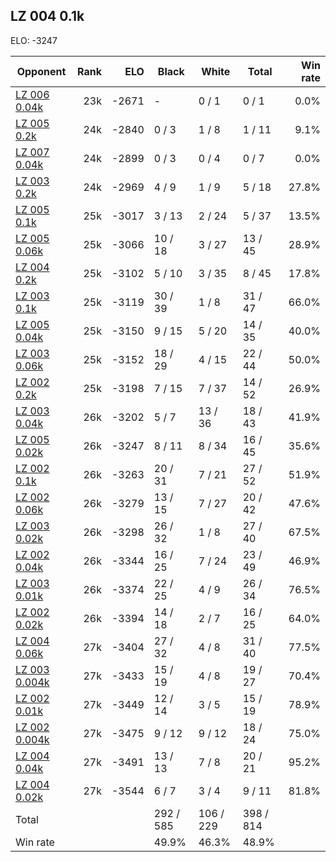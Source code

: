 ## LZ 004 0.1k ##

ELO: -3247

Opponent | Rank | ELO | Black | White | Total | Win rate
---------|-----:|----:|-------|-------|-------|-------:
[LZ 006 0.04k](LZ%20006%200.04k.md) | 23k | -2671 | - | 0 / 1 | 0 / 1 | 0.0%
[LZ 005 0.2k](LZ%20005%200.2k.md) | 24k | -2840 | 0 / 3 | 1 / 8 | 1 / 11 | 9.1%
[LZ 007 0.04k](LZ%20007%200.04k.md) | 24k | -2899 | 0 / 3 | 0 / 4 | 0 / 7 | 0.0%
[LZ 003 0.2k](LZ%20003%200.2k.md) | 24k | -2969 | 4 / 9 | 1 / 9 | 5 / 18 | 27.8%
[LZ 005 0.1k](LZ%20005%200.1k.md) | 25k | -3017 | 3 / 13 | 2 / 24 | 5 / 37 | 13.5%
[LZ 005 0.06k](LZ%20005%200.06k.md) | 25k | -3066 | 10 / 18 | 3 / 27 | 13 / 45 | 28.9%
[LZ 004 0.2k](LZ%20004%200.2k.md) | 25k | -3102 | 5 / 10 | 3 / 35 | 8 / 45 | 17.8%
[LZ 003 0.1k](LZ%20003%200.1k.md) | 25k | -3119 | 30 / 39 | 1 / 8 | 31 / 47 | 66.0%
[LZ 005 0.04k](LZ%20005%200.04k.md) | 25k | -3150 | 9 / 15 | 5 / 20 | 14 / 35 | 40.0%
[LZ 003 0.06k](LZ%20003%200.06k.md) | 25k | -3152 | 18 / 29 | 4 / 15 | 22 / 44 | 50.0%
[LZ 002 0.2k](LZ%20002%200.2k.md) | 25k | -3198 | 7 / 15 | 7 / 37 | 14 / 52 | 26.9%
[LZ 003 0.04k](LZ%20003%200.04k.md) | 26k | -3202 | 5 / 7 | 13 / 36 | 18 / 43 | 41.9%
[LZ 005 0.02k](LZ%20005%200.02k.md) | 26k | -3247 | 8 / 11 | 8 / 34 | 16 / 45 | 35.6%
[LZ 002 0.1k](LZ%20002%200.1k.md) | 26k | -3263 | 20 / 31 | 7 / 21 | 27 / 52 | 51.9%
[LZ 002 0.06k](LZ%20002%200.06k.md) | 26k | -3279 | 13 / 15 | 7 / 27 | 20 / 42 | 47.6%
[LZ 003 0.02k](LZ%20003%200.02k.md) | 26k | -3298 | 26 / 32 | 1 / 8 | 27 / 40 | 67.5%
[LZ 002 0.04k](LZ%20002%200.04k.md) | 26k | -3344 | 16 / 25 | 7 / 24 | 23 / 49 | 46.9%
[LZ 003 0.01k](LZ%20003%200.01k.md) | 26k | -3374 | 22 / 25 | 4 / 9 | 26 / 34 | 76.5%
[LZ 002 0.02k](LZ%20002%200.02k.md) | 26k | -3394 | 14 / 18 | 2 / 7 | 16 / 25 | 64.0%
[LZ 004 0.06k](LZ%20004%200.06k.md) | 27k | -3404 | 27 / 32 | 4 / 8 | 31 / 40 | 77.5%
[LZ 003 0.004k](LZ%20003%200.004k.md) | 27k | -3433 | 15 / 19 | 4 / 8 | 19 / 27 | 70.4%
[LZ 002 0.01k](LZ%20002%200.01k.md) | 27k | -3449 | 12 / 14 | 3 / 5 | 15 / 19 | 78.9%
[LZ 002 0.004k](LZ%20002%200.004k.md) | 27k | -3475 | 9 / 12 | 9 / 12 | 18 / 24 | 75.0%
[LZ 004 0.04k](LZ%20004%200.04k.md) | 27k | -3491 | 13 / 13 | 7 / 8 | 20 / 21 | 95.2%
[LZ 004 0.02k](LZ%20004%200.02k.md) | 27k | -3544 | 6 / 7 | 3 / 4 | 9 / 11 | 81.8%
Total | | | 292 / 585 | 106 / 229 | 398 / 814 | 
Win rate| | | 49.9% | 46.3% | 48.9% | 
